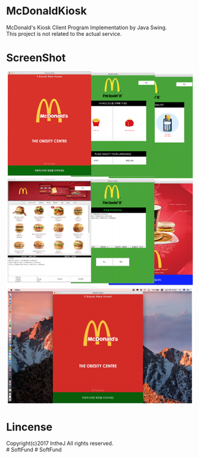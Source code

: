 # McDonaldKiosk
McDonald's Kiosk Client Program Implementation by Java Swing.  
This project is not related to the actual service.

# ScreenShot
<div>
  <img src='./McKiosk01.png' />
  <br/>
  <img src='./McKiosk02.png' />  
</div>

# Lincense
Copyright(c)2017 IntheJ All rights reserved.  
#   S o f t F u n d 
 
 #   S o f t F u n d 
 
 